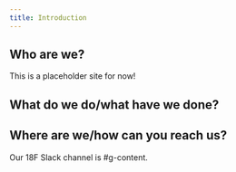 ```yaml
---
title: Introduction
---
```


## Who are we?

This is a placeholder site for now!

## What do we do/what have we done?



## Where are we/how can you reach us?

Our 18F Slack channel is #g-content.
